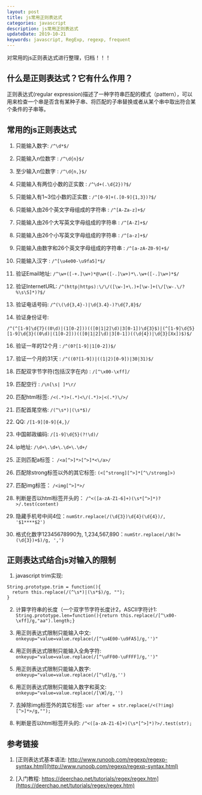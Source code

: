 ```yaml
---
layout: post
title: js常用正则表达式
categories: javascript
description: js常用正则表达式
updateDate: 2019-10-21
keywords: javascript, RegExp, regexp, frequent
---
```


对常用的js正则表达式进行整理，归档！！！

## 什么是正则表达式？它有什么作用？

正则表达式(regular expression)描述了一种字符串匹配的模式（pattern），可以用来检查一个串是否含有某种子串、将匹配的子串替换或者从某个串中取出符合某个条件的子串等。

## 常用的js正则表达式

1. 只能输入数字: `/^\d*$/`

2. 只能输入n位数字 :  `/^\d{n}$/`

3. 至少输入n位数字  :  `/^\d{n,}$/`

4. 只能输入有两位小数的正实数 :  `/^\d+(.\d{2})?$/`

5. 只能输入有1~3位小数的正实数 :  `/^[0-9]+(.[0-9]{1,3})?$/`

6. 只能输入由26个英文字母组成的字符串 :  `/^[A-Za-z]+$/`

7. 只能输入由26个大写英文字母组成的字符串 :  `/^[A-Z]+$/`

8. 只能输入由26个小写英文字母组成的字符串 :  `/^[a-z]+$/`

9. 只能输入由数字和26个英文字母组成的字符串 :  `/^[a-zA-Z0-9]+$/`

11. 只能输入汉字 :  `/^[\u4e00-\u9fa5]*$/`

12. 验证Email地址:  `/^\w+([-+.]\w+)*@\w+([-.]\w+)*\.\w+([-.]\w+)*$/`

13. 验证InternetURL:
`/^(http|https):\/\/([\w-]+\.)+[\w-]+(\/[\w-.\/?%\s\S]*)?$/`

14. 验证电话号码:  `/^(\(\d{3,4}-)|\d{3.4}-)?\d{7,8}$/`

15. 验证身份证号: 

`/^(^[1-9]\d{7}((0\d)|(1[0-2]))(([0|1|2]\d)|3[0-1])\d{3}$)|(^[1-9]\d{5}[1-9]\d{3}((0\d)|(1[0-2]))(([0|1|2]\d)|3[0-1])((\d{4})|\d{3}[Xx])$)$/`

16. 验证一年的12个月 :  `/^(0?[1-9]|1[0-2])$/`

17. 验证一个月的31天 :  `/^((0?[1-9])|((1|2)[0-9])|30|31)$/`

18. 匹配双字节字符(包括汉字在内) :  `/[^\x00-\xff]/`

19. 匹配空行  :  `/\n[\s| ]*\r/`

20. 匹配html标签:  `/<(.*)>(.*)<\/(.*)>|<(.*)\/>/`

21. 匹配首尾空格:  `/(^\s*)|(\s*$)/`

22. QQ:  `/[1-9][0-9]{4,}/`

23. 中国邮政编码:  `/[1-9]\d{5}(?!\d)/`

24. ip地址:  `/\d+\.\d+\.\d+\.\d+/`

25. 正则匹配a标签： `/<a[^>]*>[^>]*<\/a>/`

26. 匹配除strong标签以外的其它标签: `(<[^strong][^>]*[^\/strong]>)`

27. 匹配img标签： `/<img[^>]*>/`

28. 判断是否以html标签开头的： `/^<([a-zA-Z1-6]+)(\s*[^>]*)?>/.test(content)`

29. 隐藏手机号中间4位：`numStr.replace(/(\d{3})\d{4}(\d{4})/, '$1****$2')`

30. 格式化数字12345678990为, 1,234,567,890：`numStr.replace(/\B(?=(\d{3})+$)/g, ',')`


## 正则表达式结合js对输入的限制

1. javascript trim实现:
```
String.prototype.trim = function(){
  return this.replace(/(^\s*)|(\s*$)/g, "");
}
```

2. 计算字符串的长度（一个双字节字符长度计2，ASCII字符计1:
 `String.prototype.len=function(){return this.replace(/[^\x00-\xff]/g,"aa").length;}`

3. 用正则表达式限制只能输入中文:
`onkeyup="value=value.replace(/[^\u4E00-\u9FA5]/g,'')" `

4. 用正则表达式限制只能输入全角字符:
`onkeyup="value=value.replace(/[^\uFF00-\uFFFF]/g,'')" `

5. 用正则表达式限制只能输入数字:
`onkeyup="value=value.replace(/[^\d]/g,'') `

6. 用正则表达式限制只能输入数字和英文:
`onkeyup="value=value.replace(/[\W]/g,'') `

7. 去掉除img标签外的其它标签:
`var after = str.replace(/<(?!img)[^>]*>/g,"");`

8. 判断是否以html标签开头的:
`/^<([a-zA-Z1-6]+)(\s*[^>]*)?>/.test(str);`

## 参考链接

1. [正则表达式基本语法: http://www.runoob.com/regexp/regexp-syntax.html](http://www.runoob.com/regexp/regexp-syntax.html)

2. [入门教程: https://deerchao.net/tutorials/regex/regex.htm](https://deerchao.net/tutorials/regex/regex.htm)

